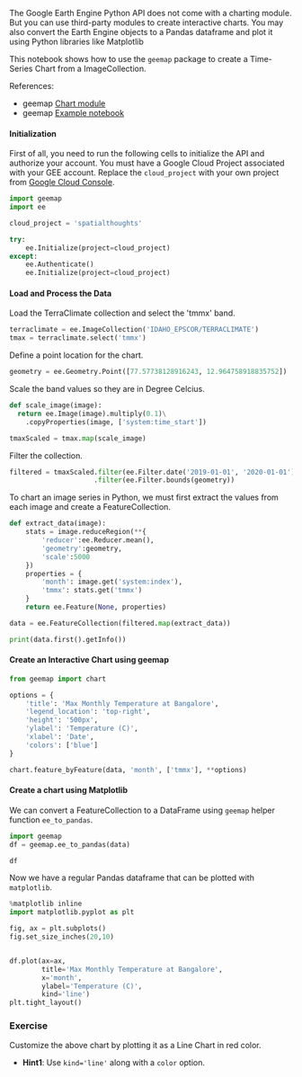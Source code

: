 The Google Earth Engine Python API does not come with a charting module. But you can use third-party modules to create interactive charts. You may also convert the Earth Engine objects to a Pandas dataframe and plot it using Python libraries like Matplotlib

This notebook shows how to use the `geemap` package to create a Time-Series Chart from a ImageCollection.

References:

- geemap [Chart module](https://geemap.org/chart/)
- geemap [Example notebook](https://geemap.org/notebooks/63_charts/)


#### Initialization

First of all, you need to run the following cells to initialize the API and authorize your account. You must have a Google Cloud Project associated with your GEE account. Replace the `cloud_project` with your own project from [Google Cloud Console](https://console.cloud.google.com/).


```python
import geemap
import ee
```


```python
cloud_project = 'spatialthoughts'

try:
    ee.Initialize(project=cloud_project)
except:
    ee.Authenticate()
    ee.Initialize(project=cloud_project)
```

#### Load and Process the Data

Load the TerraClimate collection and select the 'tmmx' band.


```python
terraclimate = ee.ImageCollection('IDAHO_EPSCOR/TERRACLIMATE')
tmax = terraclimate.select('tmmx')
```

Define a point location for the chart.


```python
geometry = ee.Geometry.Point([77.57738128916243, 12.964758918835752])
```

Scale the band values so they are in Degree Celcius.


```python
def scale_image(image):
  return ee.Image(image).multiply(0.1)\
    .copyProperties(image, ['system:time_start'])

tmaxScaled = tmax.map(scale_image)
```

Filter the collection.


```python
filtered = tmaxScaled.filter(ee.Filter.date('2019-01-01', '2020-01-01')) \
                     .filter(ee.Filter.bounds(geometry))
```

To chart an image series in Python, we must first extract the values from each image and create a FeatureCollection.


```python
def extract_data(image):
    stats = image.reduceRegion(**{
        'reducer':ee.Reducer.mean(),
        'geometry':geometry,
        'scale':5000
    })
    properties = {
        'month': image.get('system:index'),
        'tmmx': stats.get('tmmx')
    }
    return ee.Feature(None, properties)

data = ee.FeatureCollection(filtered.map(extract_data))
```


```python
print(data.first().getInfo())
```

#### Create an Interactive Chart using geemap


```python
from geemap import chart
```


```python
options = {
    'title': 'Max Monthly Temperature at Bangalore',
    'legend_location': 'top-right',
    'height': '500px',
    'ylabel': 'Temperature (C)',
    'xlabel': 'Date',
    'colors': ['blue']
}
```


```python
chart.feature_byFeature(data, 'month', ['tmmx'], **options)
```

#### Create a chart using Matplotlib

We can convert a FeatureCollection to a DataFrame using `geemap` helper function `ee_to_pandas`.


```python
import geemap
df = geemap.ee_to_pandas(data)
```


```python
df
```

Now we have a regular Pandas dataframe that can be plotted with `matplotlib`.


```python
%matplotlib inline
import matplotlib.pyplot as plt
```


```python
fig, ax = plt.subplots()
fig.set_size_inches(20,10)


df.plot(ax=ax,
        title='Max Monthly Temperature at Bangalore',
        x='month',
        ylabel='Temperature (C)',
        kind='line')
plt.tight_layout()
```

### Exercise

Customize the above chart by plotting it as a Line Chart in red color.

- **Hint1**: Use `kind='line'` along with a `color` option.

